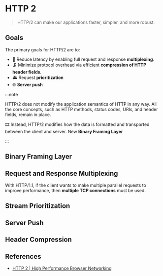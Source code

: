 # HTTP 2

> HTTP/2 can make our applications faster, simpler, and more robust.

## Goals

The primary goals for HTTP/2 are to:

- 🔄 Reduce latency by enabling full request and response **multiplexing**.
- 🗜️ Minimize protocol overhead via efficient **compression of HTTP header fields**.
- 🚑️ Request **prioritization**
- 🌐 **Server push**

:::note

HTTP/2 does not modify the application semantics of HTTP in any way.
All the core concepts, such as HTTP methods, status codes, URIs, and header fields, remain in place.

🎞️ Instead, HTTP/2 modifies how the data is formatted and transported between the client and server. New **Binary Framing Layer**

:::

## Binary Framing Layer

## Request and Response Multiplexing

With HTTP/1.1, if the client wants to make multiple parallel requests to improve performance, then **multiple TCP connections** must be used.

## Stream Prioritization

## Server Push

## Header Compression

## References

- [HTTP 2 | High Performance Browser Networking](https://hpbn.co/http2/)
